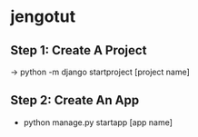 # jengotut

## Step 1: Create A Project
-> python -m django startproject [project name]

## Step 2: Create An App
- python manage.py startapp [app name]
